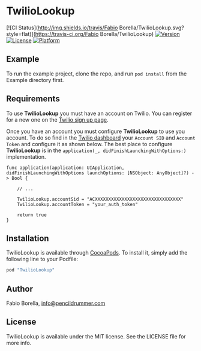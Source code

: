 # TwilioLookup

[![CI Status](http://img.shields.io/travis/Fabio Borella/TwilioLookup.svg?style=flat)](https://travis-ci.org/Fabio Borella/TwilioLookup)
[![Version](https://img.shields.io/cocoapods/v/TwilioLookup.svg?style=flat)](http://cocoapods.org/pods/TwilioLookup)
[![License](https://img.shields.io/cocoapods/l/TwilioLookup.svg?style=flat)](http://cocoapods.org/pods/TwilioLookup)
[![Platform](https://img.shields.io/cocoapods/p/TwilioLookup.svg?style=flat)](http://cocoapods.org/pods/TwilioLookup)

## Example

To run the example project, clone the repo, and run `pod install` from the Example directory first.

## Requirements

To use __TwilioLookup__ you must have an account on Twilio. You can register for a new one on the [Twilio sign up page](https://www.twilio.com/try-twilio).

Once you have an account you must configure __TwilioLookup__ to use you account. To do so find in the [Twilio dashboard](https://www.twilio.com/console/sms/dashboard) your `Account SID` and `Account Token` and configure it as shown below.
The best place to configure __TwilioLookup__ is in the `application(_, didFinishLaunchingWithOptions:)` implementation.

```
func application(application: UIApplication, didFinishLaunchingWithOptions launchOptions: [NSObject: AnyObject]?) -> Bool {
    
    // ...

    TwilioLookup.accountSid = "ACXXXXXXXXXXXXXXXXXXXXXXXXXXXXXXXX"
    TwilioLookup.accountToken = "your_auth_token"

    return true
}
```

## Installation

TwilioLookup is available through [CocoaPods](http://cocoapods.org). To install
it, simply add the following line to your Podfile:

```ruby
pod "TwilioLookup"
```

## Author

Fabio Borella, info@pencildrummer.com

## License

TwilioLookup is available under the MIT license. See the LICENSE file for more info.
